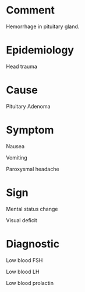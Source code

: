 # Comment

Hemorrhage in pituitary gland.

# Epidemiology

Head trauma

# Cause

Pituitary Adenoma

# Symptom

Nausea

Vomiting

Paroxysmal headache

# Sign

Mental status change

Visual deficit

# Diagnostic

Low blood FSH

Low blood LH

Low blood prolactin
